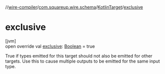 //[wire-compiler](../../../index.md)/[com.squareup.wire.schema](../index.md)/[KotlinTarget](index.md)/[exclusive](exclusive.md)

# exclusive

[jvm]\
open override val [exclusive](exclusive.md): [Boolean](https://kotlinlang.org/api/latest/jvm/stdlib/kotlin/-boolean/index.html) = true

True if types emitted for this target should not also be emitted for other targets. Use this to cause multiple outputs to be emitted for the same input type.
